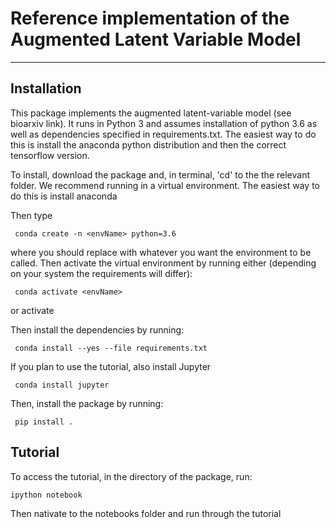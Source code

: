 # Reference implementation of the Augmented Latent Variable Model
----

## Installation

This package implements the augmented latent-variable model  (see bioarxiv link). It runs in Python 3 and assumes installation of python 3.6 as well as dependencies specified in requirements.txt. The easiest way to do this is install the anaconda python distribution and then the correct tensorflow version.


To install, download the package and, in terminal, 'cd' to the the relevant folder. We recommend running in a virtual environment. The easiest way to do this is install anaconda

Then type

     conda create -n <envName> python=3.6

where you should replace <envName> with whatever you want the environment to be called. Then activate the virtual environment by running either (depending on your system the requirements will differ):

     conda activate <envName>

or
     activate <envName>

Then install the dependencies by running:

     conda install --yes --file requirements.txt

If you plan to use the tutorial, also install Jupyter

     conda install jupyter


Then, install the package by running: 


     pip install .

###


## Tutorial

To access the tutorial, in the directory of the package, run:

    ipython notebook


Then nativate to the notebooks folder and run through the tutorial
